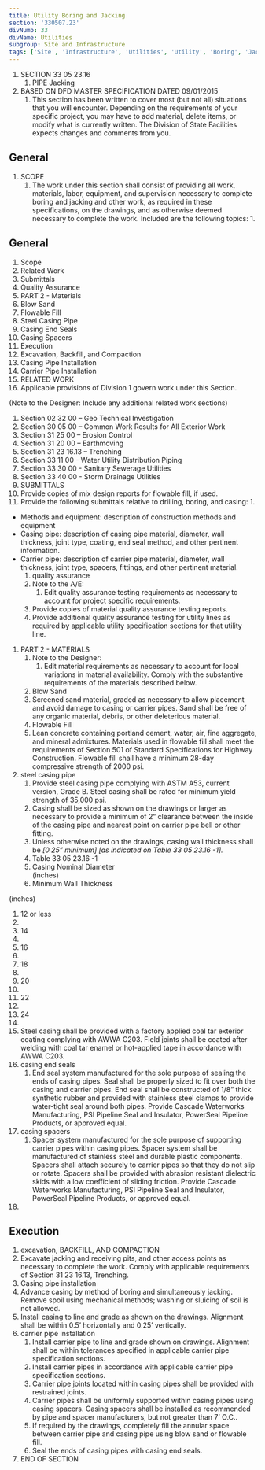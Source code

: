 ```yaml
---
title: Utility Boring and Jacking
section: '330507.23'
divNumb: 33
divName: Utilities
subgroup: Site and Infrastructure
tags: ['Site', 'Infrastructure', 'Utilities', 'Utility', 'Boring', 'Jacking']
---
```


1. SECTION 33 05 23.16
   1. PIPE Jacking
1. BASED ON DFD MASTER SPECIFICATION DATED 09/01/2015
   1. This section has been written to cover most (but not all) situations that you will encounter. Depending on the requirements of your specific project, you may have to add material, delete items, or modify what is currently written. The Division of State Facilities expects changes and comments from you.

## General

1. SCOPE
   1. The work under this section shall consist of providing all work, materials, labor, equipment, and supervision necessary to complete boring and jacking and other work, as required in these specifications, on the drawings, and as otherwise deemed necessary to complete the work. Included are the following topics:
      1. 
## General

   1. Scope
   1. Related Work 
   1. Submittals
   1. Quality Assurance
   1. PART 2 - Materials
   1. Blow Sand
   1. Flowable Fill
   1. Steel Casing Pipe
   1. Casing End Seals
   1. Casing Spacers
   1. Execution
   1. Excavation, Backfill, and Compaction
   1. Casing Pipe Installation
   1. Carrier Pipe Installation
   1. RELATED WORK
   1. Applicable provisions of Division 1 govern work under this Section.

(Note to the Designer: Include any additional related work sections)
   1. Section 02 32 00 – Geo Technical Investigation
   1. Section 30 05 00 – Common Work Results for All Exterior Work
   1. Section 31 25 00 – Erosion Control
   1. Section 31 20 00 – Earthmoving
   1. Section 31 23 16.13 – Trenching 
   1. Section 33 11 00 - Water Utility Distribution Piping
   1. Section 33 30 00 - Sanitary Sewerage Utilities
   1. Section 33 40 00 - Storm Drainage Utilities
   1. SUBMITTALS
   1. Provide copies of mix design reports for flowable fill, if used.
   1. Provide the following submittals relative to drilling, boring, and casing:
      1. 
* Methods and equipment: description of construction methods and equipment
* Casing pipe: description of casing pipe material, diameter, wall thickness, joint type, coating, end seal method, and other pertinent information.
* Carrier pipe: description of carrier pipe material, diameter, wall thickness, joint type, spacers, fittings, and other pertinent material.
   1. quality assurance
   1. Note to the A/E:
      1. Edit quality assurance testing requirements as necessary to account for project specific requirements.
   1. Provide copies of material quality assurance testing reports.
   1. Provide additional quality assurance testing for utility lines as required by applicable utility specification sections for that utility line.
1. PART 2 - MATERIALS
   1. Note to the Designer:
      1. Edit material requirements as necessary to account for local variations in material availability. Comply with the substantive requirements of the materials described below.
   1. Blow Sand
   1. Screened sand material, graded as necessary to allow placement and avoid damage to casing or carrier pipes. Sand shall be free of any organic material, debris, or other deleterious material.
   1. Flowable Fill
   1. Lean concrete containing portland cement, water, air, fine aggregate, and mineral admixtures. Materials used in flowable fill shall meet the requirements of Section 501 of Standard Specifications for Highway Construction. Flowable fill shall have a minimum 28-day compressive strength of 2000 psi.
1. steel casing pipe
   1. Provide steel casing pipe complying with ASTM A53, current version, Grade B. Steel casing shall be rated for minimum yield strength of 35,000 psi. 
   1. Casing shall be sized as shown on the drawings or larger as necessary to provide a minimum of 2” clearance between the inside of the casing pipe and nearest point on carrier pipe bell or other fitting. 
   1. Unless otherwise noted on the drawings, casing wall thickness shall be *[0.25” minimum] [as indicated on Table 33 05 23.16 -1].*
   1. Table 33 05 23.16 -1
   1. Casing Nominal Diameter  
(inches)
   1. Minimum Wall Thickness

(inches)
   1. 12 or less
188.
   1. 14
282.
   1. 16
282.
   1. 18
313.
   1. 20
344.
   1. 22
375.
   1. 24
407.
   1. Steel casing shall be provided with a factory applied coal tar exterior coating complying with AWWA C203. Field joints shall be coated after welding with coal tar enamel or hot-applied tape in accordance with AWWA C203.
1. casing end seals
   1. End seal system manufactured for the sole purpose of sealing the ends of casing pipes. Seal shall be properly sized to fit over both the casing and carrier pipes. End seal shall be constructed of 1/8” thick synthetic rubber and provided with stainless steel clamps to provide water-tight seal around both pipes. Provide Cascade Waterworks Manufacturing, PSI Pipeline Seal and Insulator, PowerSeal Pipeline Products, or approved equal.
1. casing spacers
   1. Spacer system manufactured for the sole purpose of supporting carrier pipes within casing pipes. Spacer system shall be manufactured of stainless steel and durable plastic components. Spacers shall attach securely to carrier pipes so that they do not slip or rotate. Spacers shall be provided with abrasion resistant dielectric skids with a low coefficient of sliding friction. Provide Cascade Waterworks Manufacturing, PSI Pipeline Seal and Insulator, PowerSeal Pipeline Products, or approved equal.
1. 

## Execution

   1. excavation, BACKFILL, AND COMPACTION
   1. Excavate jacking and receiving pits, and other access points as necessary to complete the work. Comply with applicable requirements of Section 31 23 16.13, Trenching.
   1. Casing pipe installation
   1. Advance casing by method of boring and simultaneously jacking. Remove spoil using mechanical methods; washing or sluicing of soil is not allowed.
   1. Install casing to line and grade as shown on the drawings. Alignment shall be within 0.5’ horizontally and 0.25’ vertically. 
1. carrier pipe installation
   1. Install carrier pipe to line and grade shown on drawings. Alignment shall be within tolerances specified in applicable carrier pipe specification sections. 
   1. Install carrier pipes in accordance with applicable carrier pipe specification sections. 
   1. Carrier pipe joints located within casing pipes shall be provided with restrained joints.
   1. Carrier pipes shall be uniformly supported within casing pipes using casing spacers. Casing spacers shall be installed as recommended by pipe and spacer manufacturers, but not greater than 7’ O.C..
   1. If required by the drawings, completely fill the annular space between carrier pipe and casing pipe using blow sand or flowable fill. 
   1. Seal the ends of casing pipes with casing end seals. 
1. END OF SECTION

